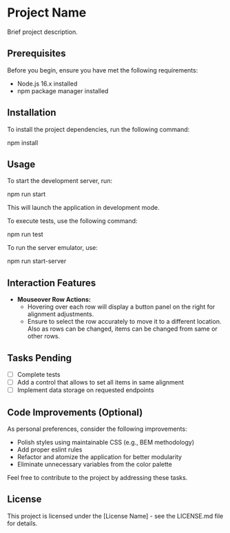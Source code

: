 # Project Name

Brief project description.

## Prerequisites

Before you begin, ensure you have met the following requirements:

- Node.js 16.x installed
- npm package manager installed

## Installation

To install the project dependencies, run the following command:

npm install

## Usage

To start the development server, run:

npm run start

This will launch the application in development mode.

To execute tests, use the following command:

npm run test

To run the server emulator, use:

npm run start-server

## Interaction Features

- **Mouseover Row Actions:**
  - Hovering over each row will display a button panel on the right for alignment adjustments.
  - Ensure to select the row accurately to move it to a different location. Also as rows can be changed, items can be changed from same or other rows.

## Tasks Pending

- [ ] Complete tests
- [ ] Add a control that allows to set all items in same alignment
- [ ] Implement data storage on requested endpoints

## Code Improvements (Optional)

As personal preferences, consider the following improvements:

- Polish styles using maintainable CSS (e.g., BEM methodology)
- Add proper eslint rules
- Refactor and atomize the application for better modularity
- Eliminate unnecessary variables from the color palette

Feel free to contribute to the project by addressing these tasks.

## License

This project is licensed under the [License Name] - see the LICENSE.md file for details.
